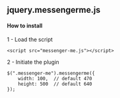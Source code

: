 
jquery.messengerme.js
----------------------

####  How to install

 1 - Load the script

```
<script src="messenger-me.js"></script>
```

2 - Initiate the plugin

```
$(".messenger-me").messengerme({
    width: 100,  // default 470
    height: 500  // default 640
});
```